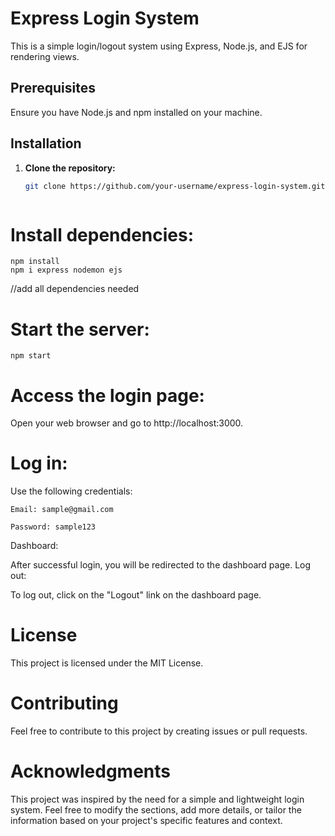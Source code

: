 # Express Login System

This is a simple login/logout system using Express, Node.js, and EJS for rendering views.

## Prerequisites
Ensure you have Node.js and npm installed on your machine.

## Installation
1. **Clone the repository:**
   ```bash
   git clone https://github.com/your-username/express-login-system.git



# Install dependencies:
    npm install
    npm i express nodemon ejs 
//add all dependencies needed

# Start the server:
    npm start
# Access the login page:
Open your web browser and go to http://localhost:3000.

# Log in:

Use the following credentials:

    Email: sample@gmail.com

    Password: sample123

Dashboard:

After successful login, you will be redirected to the dashboard page.
Log out:

To log out, click on the "Logout" link on the dashboard page.

# License
This project is licensed under the MIT License.

# Contributing
Feel free to contribute to this project by creating issues or pull requests.

# Acknowledgments
This project was inspired by the need for a simple and lightweight login system.
Feel free to modify the sections, add more details, or tailor the information based on your project's specific features and context.





